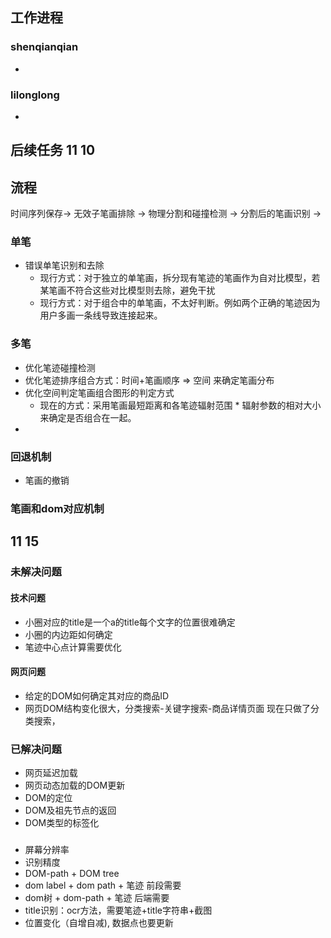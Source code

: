## 工作进程
### shenqianqian
-

### lilonglong
- 









## 后续任务 11 10

## 流程
时间序列保存-> 无效子笔画排除 -> 物理分割和碰撞检测 -> 分割后的笔画识别 ->

### 单笔
- 错误单笔识别和去除
    - 现行方式：对于独立的单笔画，拆分现有笔迹的笔画作为自对比模型，若某笔画不符合这些对比模型则去除，避免干扰
    - 现行方式：对于组合中的单笔画，不太好判断。例如两个正确的笔迹因为用户多画一条线导致连接起来。

### 多笔
- 优化笔迹碰撞检测
- 优化笔迹排序组合方式：时间+笔画顺序 => 空间 来确定笔画分布
- 优化空间判定笔画组合图形的判定方式
    - 现在的方式：采用笔画最短距离和各笔迹辐射范围 * 辐射参数的相对大小来确定是否组合在一起。
-

### 回退机制
- 笔画的撤销

### 笔画和dom对应机制


## 11 15
### 未解决问题
#### 技术问题
- 小圈对应的title是一个a的title每个文字的位置很难确定
- 小圈的内边距如何确定
- 笔迹中心点计算需要优化
#### 网页问题
- 给定的DOM如何确定其对应的商品ID
- 网页DOM结构变化很大，分类搜索-关键字搜索-商品详情页面 现在只做了分类搜索，
### 已解决问题
- 网页延迟加载
- 网页动态加载的DOM更新
- DOM的定位
- DOM及祖先节点的返回
- DOM类型的标签化


###
- 屏幕分辨率
- 识别精度
- DOM-path + DOM tree
- dom label + dom path + 笔迹 前段需要
- dom树 + dom-path + 笔迹 后端需要
- title识别：ocr方法，需要笔迹+title字符串+截图
- 位置变化（自增自减), 数据点也要更新
